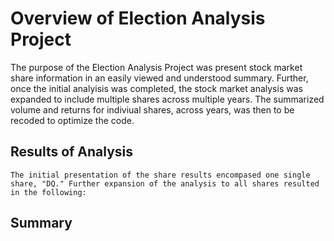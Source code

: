 # Overview of Election Analysis Project

  The purpose of the Election Analysis Project was present stock market share information in an easily viewed and understood   summary. Further, once the initial analyisis was completed, the stock market analysis was expanded to include multiple shares across multiple years. The summarized volume and returns for indiviual shares, across years, was then to be recoded to optimize the code.

  ## Results of Analysis
  
    The initial presentation of the share results encompased one single share, "DQ." Further expansion of the analysis to all shares resulted in the following: 
  
  ## Summary
